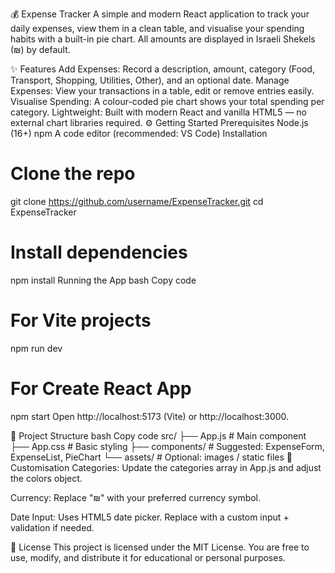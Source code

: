 💰 Expense Tracker
A simple and modern React application to track your daily expenses, view them in a clean table, and visualise your spending habits with a built-in pie chart.
All amounts are displayed in Israeli Shekels (₪) by default.

✨ Features
Add Expenses: Record a description, amount, category (Food, Transport, Shopping, Utilities, Other), and an optional date.
Manage Expenses: View your transactions in a table, edit or remove entries easily.
Visualise Spending: A colour-coded pie chart shows your total spending per category.
Lightweight: Built with modern React and vanilla HTML5 <canvas> — no external chart libraries required.
⚙️ Getting Started
Prerequisites
Node.js (16+)
npm
A code editor (recommended: VS Code)
Installation
# Clone the repo
git clone https://github.com/username/ExpenseTracker.git
cd ExpenseTracker

# Install dependencies
npm install
Running the App
bash
Copy code
# For Vite projects
npm run dev

# For Create React App
npm start
Open http://localhost:5173 (Vite) or http://localhost:3000.

📂 Project Structure
bash
Copy code
src/
 ├── App.js         # Main component
 ├── App.css        # Basic styling
 ├── components/    # Suggested: ExpenseForm, ExpenseList, PieChart
 └── assets/        # Optional: images / static files
🎨 Customisation
Categories: Update the categories array in App.js and adjust the colors object.

Currency: Replace "₪" with your preferred currency symbol.

Date Input: Uses HTML5 date picker. Replace with a custom input + validation if needed.

📜 License
This project is licensed under the MIT License.
You are free to use, modify, and distribute it for educational or personal purposes.